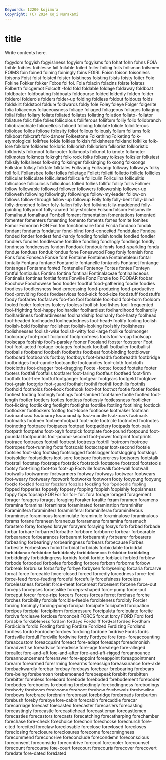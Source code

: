 ```yaml
---
Keywords: 12200 kojimura
Copyright: (C) 2024 Koji Murakami
---
```


# title

Write contents here.



fogydom fogyish fogyishness fogyism fogyisms foh fohat
fohn fohns FOIA foible foibles foiblesse foil foilable foiled foiler
foiling foils foilsman foilsmen FOIMS foin foined foining foiningly foins
FOIRL Foism foison foisonless foisons Foist foist foisted foister foistiness
foisting foists foisty foiter Foix Fokine Fokker fokker Fokos fol
fol. Fola folacin folacins folate folates Folberth folcgemot Folcroft -fold
fold foldable foldage foldaway foldboat foldboater foldboating foldboats foldcourse folded
foldedly folden folder folderol folderols folders folder-up folding foldless foldout
foldouts folds foldskirt foldstool foldure foldwards foldy fole Foley foleye
Folger folgerite folia foliaceous foliaceousness foliage foliaged foliageous foliages foliaging
folial foliar foliary foliate foliated foliates foliating foliation foliato- foliator
foliature folic folie folies foliicolous foliiferous foliiform folily folio foliobranch
foliobranchiate foliocellosis folioed folioing foliolate foliole folioliferous foliolose folios foliose
foliosity foliot folious foliously folium foliums folk folkboat folkcraft folk-dancer
Folkestone Folkething Folketing folk-etymological folkfree folkie folkies folkish folkishness folkland
folklike folk-lore folklore folklores folkloric folklorish folklorism folklorist folkloristic folklorists
folkmoot folkmooter folkmoots folkmot folkmote folkmoter folkmotes folkmots folkright folk-rock
folks folksay folksey folksier folksiest folksily folksiness folk-sing folksinger folksinging
folksong folksongs Folkston folksy folktale folktales Folkvang Folkvangr folkway folkways
folky foll foll. Follansbee foller folles folletage Follett folletti folletto
follicle follicles follicular folliculate folliculated follicule folliculin Folliculina folliculitis folliculose
folliculosis folliculous follied follies folliful follily follis Follmer follow followable
followed follower followers followership follower-up followeth following followingly followings follow-my-leader
follow-on follows follow-through follow-up followup Folly folly folly-bent folly-blind folly-drenched
follyer folly-fallen folly-fed follying folly-maddened folly-painting follyproof folly-snared folly-stricken Folsom
folsom Folsomville Fomalhaut fomalhaut Fombell foment fomentation fomentations fomented fomenter
fomenters fomenting fomento foments fomes fomite fomites Fomor Fomorian FON
Fon fon fonctionnaire fond Fonda fondaco fondak fondant fondants fondateur
fond-blind fond-conceited Fonddulac Fondea fonded fonder fondest fond-hardy fonding fondish
fondle fondled fondler fondlers fondles fondlesome fondlike fondling fondlingly fondlings
fondly fondness fondnesses fondon Fondouk fondouk fonds fond-sparkling fondu fondue
fondues fonduk fondus fone Foneswood Fong fonly fonnish fono Fons
fons Fonseca Fonsie font Fontaine Fontainea Fontainebleau fontal fontally Fontana
fontanel Fontanelle fontanelle fontanels Fontanet fontange fontanges Fontanne fonted Fontenelle
Fontenoy Fontes fontes Fonteyn fontful fonticulus Fontina fontina fontinal Fontinalaceae
fontinalaceous Fontinalis fontinas fontlet fonts Fonville Fonz Fonzie foo FOOBAR
foobar Foochow Foochowese food fooder foodful food-gathering foodie foodies foodless
foodlessness food-processing food-producing food-productive food-providing foods foodservices food-sick food-size foodstuff
foodstuffs foody foofaraw foofaraws foo-foo fool foolable fool-bold fool-born fooldom
fooled fooler fooleries foolery fooless foolfish foolfishes fool-frequented fool-frighting fool-happy
foolhardier foolhardiest foolhardihood foolhardily foolhardiness foolhardinesses foolhardiship foolhardy fool-hasty foolhead
fool-headed foolheaded foolheadedness fool-heady foolify fooling foolish foolish-bold foolisher foolishest
foolish-looking foolishly foolishness foolishnesses foolish-wise foolish-witty fool-large foollike foolmonger foolocracy
fool-proof foolproof foolproofness fools fool's-cap foolscap foolscaps foolship fool's-parsley fooner
Foosland fooster foosterer Foot foot foot-acted footage footages footback football
footballer footballist footballs footband footbath footbaths footbeat foot-binding footblower footboard
footboards footboy footboys foot-breadth footbreadth footbridge footbridges foot-candle footcandle footcandles
foot-cloth footcloth footcloths foot-dragger foot-dragging Foote -footed footed footeite footer
footers footfall footfalls footfarer foot-faring footfault footfeed foot-firm footfolk foot-free
footful footganger footgear footgears footgeld footglove foot-grain footgrip foot-guard foothalt
foothil foothill foothills foothils foothold footholds foot-hook foothook foot-hot foothot
footie footier footies footiest footing footingly footings foot-lambert foot-lame footle
footled foot-length footler footlers footles footless footlessly footlessness footlicker foot-licking
footlicking footlight footlights footlike footling footlining footlock footlocker footlockers footlog
foot-loose footloose footmaker footman footmanhood footmanry footmanship foot-mantle foot-mark footmark
footmarks footmen footmenfootpad foot-note footnote footnoted footnotes footnoting footpace footpaces
footpad footpaddery footpads foot-pale footpath footpaths foot-payh footpick footplate foot-pound
footpound foot-poundal footpounds foot-pound-second foot-power footprint footprints footrace footraces footrail
footrest footrests footrill footroom footrope footropes foot-running foots footscald footscraper
foot-second footsie footsies foot-slog footslog footslogged footslogger footslogging footslogs footsoldier
footsoldiers foot-sore footsore footsoreness footsores footstalk footstall footstep footsteps footstick
footstock footstone footstool footstools footsy foot-tiring foot-ton foot-up Footville footwalk
foot-wall footwall footwalls footwarmer footwarmers footway footways footwear footwears foot-weary
footweary footwork footworks footworn footy fooyoung fooyung foozle foozled foozler
foozlers foozles foozling fop fopdoodle fopling fopped fopperies fopperly foppery
fopping foppish foppishly foppishness foppy fops fopship FOR For for
for- for. fora forage foraged foragement forager foragers forages foraging
Foraker foralite foram foramen foramens foramina foraminal foraminate foraminated foramination
foraminifer Foraminifera foraminifera foraminiferal foraminiferan foraminiferous foraminose foraminous foraminulate foraminule
foraminulose foraminulous forams forane foraneen foraneous foraramens foraramina forasmuch forastero
foray forayed forayer forayers foraying forays forb forbad forbade forbar
forbare forbarred forbathe forbbore forbborne forbear forbearable forbearance forbearances forbearant
forbearantly forbearer forbearers forbearing forbearingly forbearingness forbears forbecause Forbes forbesite
Forbestown forbid forbidal forbidals forbiddable forbiddal forbiddance forbidden forbiddenly forbiddenness
forbidder forbidding forbiddingly forbiddingness forbids forbit forbite forblack forbled forblow
forbode forboded forbodes forboding forbore forborn forborne forbow forbreak forbruise
forbs forby forbye forbysen forbysening forcaria forcarve forcat force forceable
force-closed forced forcedly forcedness force-fed force-feed force-feeding forceful forcefully forcefulness
forceless forcelessness forcelet force-meat forcemeat forcement forcene force-out forceps forcepses
forcepslike forceps-shaped force-pump force-put forceput forcer force-ripe forcers Forces forces
forcet forchase forche forches forcibility forcible forcible-feeble forcibleness forcibly Forcier
forcing forcingly forcing-pump forcipal forcipate forcipated forcipation forcipes forcipial forcipiform
forcipressure Forcipulata forcipulate forcite forcive forcleave forclose forconceit FORCS forcut
forcy FORD Ford ford fordable fordableness fordam fordays Fordcliff fordeal
forded Fordham Fordicidia fordid Fording fording Fordize Fordized Fordizing Fordland
fordless fordo Fordoche fordoes fordoing fordone fordrive Fords fords Fordsville
fordull Fordville fordwine fordy Fordyce fore fore- foreaccounting foreaccustom foreacquaint
foreact fore-adapt foreadapt foreadmonish foreadvertise foreadvice foreadvise fore-age foreallege fore-alleged
foreallot fore-and-aft fore-and-after fore-and-aft-rigged foreannounce foreannouncement foreanswer fore-appoint foreappoint foreappointment
forearm forearmed forearming forearms foreassign foreassurance fore-axle forebackwardly forebar forebay
forebays forebear forebearing forebears fore-being forebemoan forebemoaned forebespeak forebitt forebitten
forebitter forebless foreboard forebode foreboded forebodement foreboder forebodes forebodies foreboding
forebodingly forebodingness forebodings forebody foreboom forebooms foreboot forebow forebowels forebowline
forebows forebrace forebrain forebreast forebridge forebroads foreburton forebush foreby forebye
fore-cabin forecabin forecaddie forecar forecarriage forecast forecasted forecaster forecasters forecasting
forecastingly forecastle forecastlehead forecastleman forecastlemen forecastles forecastors forecasts forecatching forecatharping
forechamber forechase fore-check forechoice forechoir forechoose forechurch fore-cited forecited foreclaw
foreclosable foreclose foreclosed forecloses foreclosing foreclosure foreclosures forecome forecomingness forecommend
foreconceive foreconclude forecondemn foreconscious foreconsent foreconsider forecontrive forecool forecooler forecounsel
forecount forecourse fore-court forecourt forecourts forecover forecovert foredate fore-dated foredated
